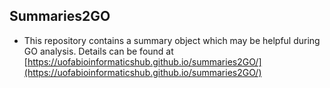 ## Summaries2GO

- This repository contains a summary object which may be helpful during GO analysis. Details can be found at [https://uofabioinformaticshub.github.io/summaries2GO/](https://uofabioinformaticshub.github.io/summaries2GO/)
